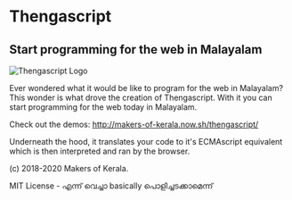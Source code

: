 # Thengascript
## Start programming for the web in Malayalam

![Thengascript Logo](./thengascript.png)

Ever wondered what it would be like to program for the web in Malayalam?
This wonder is what drove the creation of Thengascript.
With it you can start programming for the web today in Malayalam.

Check out the demos: http://makers-of-kerala.now.sh/thengascript/

Underneath the hood, it translates your code to it's ECMAscript equivalent which is then interpreted and ran by the browser.

(c) 2018-2020 Makers of Kerala.

MIT License - എന്ന് വെച്ചാ basically പൊളിച്ചടക്കാമെന്ന്
